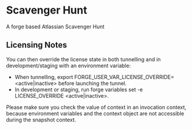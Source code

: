 # Scavenger Hunt

A forge based Atlassian Scavenger Hunt

## Licensing Notes
You can then override the license state in both tunnelling and in development/staging with an environment variable:

 - When tunnelling, export FORGE_USER_VAR_LICENSE_OVERRIDE=<active|inactive> before launching the tunnel.
 - In development or staging, run forge variables set -e <environment> LICENSE_OVERRIDE <active|inactive>.

Please make sure you check the value of context in an invocation context, because environment variables and the context object are not accessible during the snapshot context.